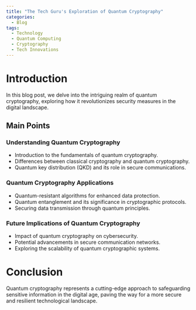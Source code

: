 ```yaml
---
title: "The Tech Guru's Exploration of Quantum Cryptography"
categories:
  - Blog
tags:
  - Technology
  - Quantum Computing
  - Cryptography
  - Tech Innovations
---
```


# Introduction
In this blog post, we delve into the intriguing realm of quantum cryptography, exploring how it revolutionizes security measures in the digital landscape.

## Main Points
### Understanding Quantum Cryptography
- Introduction to the fundamentals of quantum cryptography.
- Differences between classical cryptography and quantum cryptography.
- Quantum key distribution (QKD) and its role in secure communications.

### Quantum Cryptography Applications
- Quantum-resistant algorithms for enhanced data protection.
- Quantum entanglement and its significance in cryptographic protocols.
- Securing data transmission through quantum principles.

### Future Implications of Quantum Cryptography
- Impact of quantum cryptography on cybersecurity.
- Potential advancements in secure communication networks.
- Exploring the scalability of quantum cryptographic systems.

# Conclusion
Quantum cryptography represents a cutting-edge approach to safeguarding sensitive information in the digital age, paving the way for a more secure and resilient technological landscape.